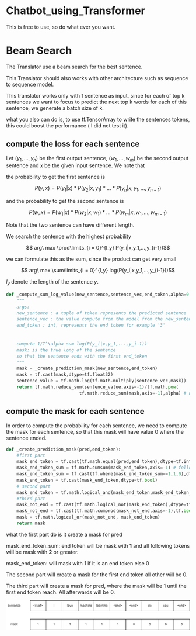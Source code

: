 # Chatbot_using_Transformer

This is free to use, so do what ever you want.



# Beam Search

The Translator use a beam search for the best sentence. 

This Translator should also works with other architecture such as sequence to sequence model.

This translator works only with 1 sentence as input, since for each of top k sentences we want to focus to predict the next top k words for each of this sentence, we generate a batch size of k.

what you also can do is, to use tf.TensorArray to write the sentences tokens, this could boost the performance ( I did not test it).

## compute the loss for each sentence

Let $(y_1,...,y_n)$ be the first output sentence, $(w_1,...,w_m)$ be the second output sentence and $x$ be the given input sentence. We note that 

the probability to get the first sentence is

$$P(y,x) = P(y_1|x) * P(y_2|x,y_1) * ... * P(y_n|x,y_1,...,y_{n-1})$$

and the probability to get the second sentence is 

$$P(w,x) = P(w_1|x) * P(w_2|x,w_1) * ... * P(w_m|x,w_1,...,w_{m-1})$$

Note that the two sentence can have different length.

We search the sentence with the highest probability

$$ arg\ max \prod\limits_{i = 0}^{l_y} P(y_i|x,y_1,...,y_{i-1})$$

we can formulate this as the sum, since the product can get very small

$$ arg\ max \sum\limits_{i = 0}^{l_y} log(P(y_i|x,y_1,...,y_{i-1}))$$

$l_y$ denote the length of the sentence $y$.

```python
def _compute_sum_log_value(new_sentence,sentence_vec,end_token,alpha=0.7):
    """
    args:
    new_sentence : a tuple of token represents the predicted sentence
    sentence_vec : the value compute from the model from the new_sentence
    end_token : int, represents the end token for example '3' 
    

    compute 1/T^\alpha sum log(P(y_i|x,y_1,...,y_i-1))
    mask: is the true long of the sentence
    so that the sentence ends with the first end_token
    """
    mask = _create_prediction_mask(new_sentence,end_token)
    mask = tf.cast(mask,dtype=tf.float32)
    sentence_value = tf.math.log(tf.math.multiply(sentence_vec,mask))
    return tf.math.reduce_sum(sentence_value,axis=-1)/tf.math.pow(
                            tf.math.reduce_sum(mask,axis=-1),alpha) # normalize by length^alpha
```

## compute the mask for each sentence

In order to compute the probability for each sentence, we need to compute the mask for each sentence, so that this mask will have value 0 where the sentence ended.

```python
def _create_prediction_mask(pred,end_token):
    #first part
    mask_end_token = tf.cast(tf.math.equal(pred,end_token),dtype=tf.int16)
    mask_end_token_sum = tf.math.cumsum(mask_end_token,axis=-1) # following end will have value greater than 1
    mask_end_token_sum = tf.cast(tf.where(mask_end_token_sum==1,1,0),dtype=tf.bool) 
    mask_end_token = tf.cast(mask_end_token,dtype=tf.bool)
    # second part
    mask_end_token = tf.math.logical_and(mask_end_token,mask_end_token_sum)
    #third part
    mask_not_end = tf.cast(tf.math.logical_not(mask_end_token),dtype=tf.float32)
    mask_not_end = tf.cast(tf.math.cumprod(mask_not_end,axis=-1),tf.bool)
    mask = tf.math.logical_or(mask_not_end, mask_end_token)
    return mask
```
what the first part do is it create a mask for pred

mask_end_token_sum: end token will be mask with **$1$** and all following tokens will be mask with **$2$** or greater.

mask_end_token: will mask with 1 if it is an end token else 0

The second part will create a mask for the first end token all other will be 0.

The third part will create a mask for  pred, where the mask will be 1 until the first end token reach. All afterwards will be 0.

![Alt text](pics/prediction_mask.png?raw=true "model")







